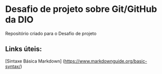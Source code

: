 # Desafio de projeto sobre Git/GitHub da DIO

Repositório criado para o Desafio de projeto

## Links úteis:
[Sintaxe Básica Markdown] (https://www.markdownguide.org/basic-syntax/)
